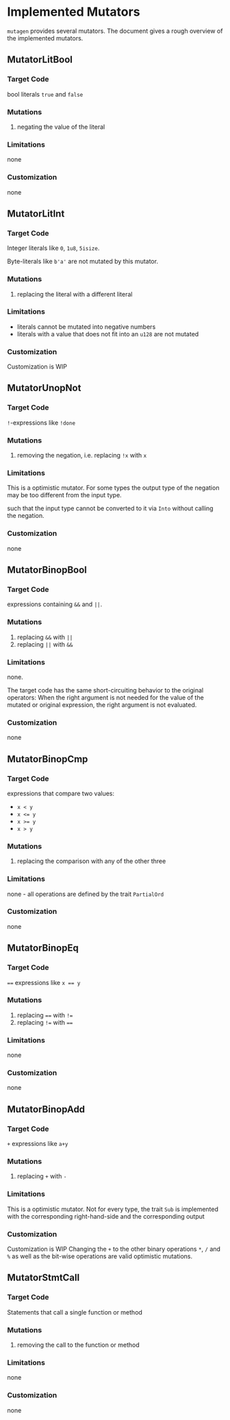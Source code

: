 # Implemented Mutators

`mutagen` provides several mutators. The document gives a rough overview of the implemented mutators.

## MutatorLitBool

### Target Code

bool literals `true` and `false`

### Mutations

1. negating the value of the literal

### Limitations

none

### Customization

none

## MutatorLitInt

### Target Code

Integer literals like `0`, `1u8`, `5isize`.

Byte-literals like `b'a'` are not mutated by this mutator.

### Mutations

1. replacing the literal with a different literal

### Limitations

* literals cannot be mutated into negative numbers
* literals with a value that does not fit into an `u128` are not mutated

### Customization

Customization is WIP

## MutatorUnopNot

### Target Code

`!`-expressions like `!done`

### Mutations

1. removing the negation, i.e. replacing `!x` with `x`

### Limitations

This is a optimistic mutator. For some types the output type of the negation may be too different from the input type.

such that the input type cannot be converted to it via `Into` without calling the negation.

### Customization

none

## MutatorBinopBool

### Target Code

expressions containing `&&` and `||`.

### Mutations

1. replacing `&&` with `||`
2. replacing `||` with `&&`

### Limitations

none.

The target code has the same short-circuiting behavior to the original operators: When the right argument is not needed for the value of the mutated or original expression, the right argument is not evaluated.

### Customization

none

## MutatorBinopCmp

### Target Code

expressions that compare two values:

* `x < y`
* `x <= y`
* `x >= y`
* `x > y`

### Mutations

1. replacing the comparison with any of the other three

### Limitations

none - all operations are defined by the trait `PartialOrd`

### Customization

none

## MutatorBinopEq

### Target Code

`==` expressions like `x == y`

### Mutations

1. replacing `==` with `!=`
1. replacing `!=` with `==`

### Limitations

none

### Customization

none

## MutatorBinopAdd

### Target Code

`+` expressions like `a+y`

### Mutations

1. replacing `+` with `-`

### Limitations

This is a optimistic mutator. Not for every type, the trait `Sub` is implemented with the corresponding right-hand-side and the corresponding output

### Customization

Customization is WIP
Changing the `+` to the other binary operations `*`, `/` and `%` as well as the bit-wise operations are valid optimistic mutations.


## MutatorStmtCall

### Target Code

Statements that call a single function or method

### Mutations

1. removing the call to the function or method

### Limitations

none

### Customization

none
